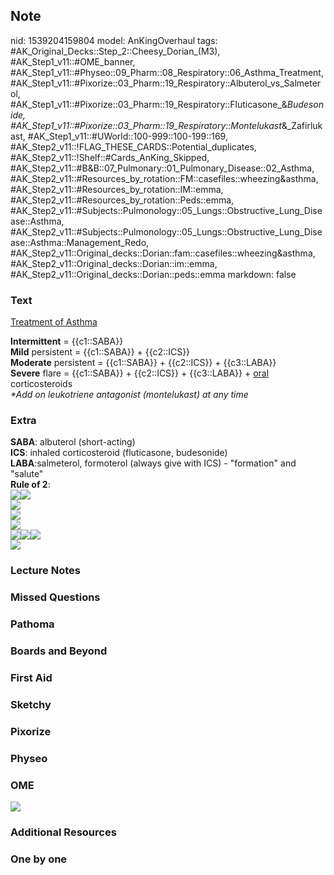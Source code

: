 ## Note
nid: 1539204159804
model: AnKingOverhaul
tags: #AK_Original_Decks::Step_2::Cheesy_Dorian_(M3), #AK_Step1_v11::#OME_banner, #AK_Step1_v11::#Physeo::09_Pharm::08_Respiratory::06_Asthma_Treatment, #AK_Step1_v11::#Pixorize::03_Pharm::19_Respiratory::Albuterol_vs_Salmeterol, #AK_Step1_v11::#Pixorize::03_Pharm::19_Respiratory::Fluticasone_&_Budesonide, #AK_Step1_v11::#Pixorize::03_Pharm::19_Respiratory::Montelukast_&_Zafirlukast, #AK_Step1_v11::#UWorld::100-999::100-199::169, #AK_Step2_v11::!FLAG_THESE_CARDS::Potential_duplicates, #AK_Step2_v11::!Shelf::#Cards_AnKing_Skipped, #AK_Step2_v11::#B&B::07_Pulmonary::01_Pulmonary_Disease::02_Asthma, #AK_Step2_v11::#Resources_by_rotation::FM::casefiles::wheezing&asthma, #AK_Step2_v11::#Resources_by_rotation::IM::emma, #AK_Step2_v11::#Resources_by_rotation::Peds::emma, #AK_Step2_v11::#Subjects::Pulmonology::05_Lungs::Obstructive_Lung_Disease::Asthma, #AK_Step2_v11::#Subjects::Pulmonology::05_Lungs::Obstructive_Lung_Disease::Asthma::Management_Redo, #AK_Step2_v11::Original_decks::Dorian::fam::casefiles::wheezing&asthma, #AK_Step2_v11::Original_decks::Dorian::im::emma, #AK_Step2_v11::Original_decks::Dorian::peds::emma
markdown: false

### Text
<u>Treatment of Asthma</u>
<div>
  <div>
    <b>Intermittent</b> = {{c1::SABA}}
  </div>
  <div>
    <b>Mild</b> persistent = {{c1::SABA}} + {{c2::ICS}}
  </div>
  <div>
    <b>Moderate</b> persistent = {{c1::SABA}} + {{c2::ICS}} +
    {{c3::LABA}}
  </div>
</div>
<div>
  <b>Severe</b> flare = {{c1::SABA}} + {{c2::ICS}} + {{c3::LABA}} +
  <u>oral</u> corticosteroids
</div>
<div>
  <i>*Add on leukotriene antagonist (montelukast) at any time</i>
</div>

### Extra
<div>
  <b>SABA</b>: albuterol (short-acting)
  <div>
    <b>ICS</b>: inhaled corticosteroid (fluticasone, budesonide)
  </div>
  <div>
    <b>LABA</b>:salmeterol, formoterol (always give with ICS) -
    "formation" and "salute"
  </div>
  <div>
    <b>Rule of 2</b>:
  </div>
  <div><img src="paste-91495688306689%20(1).jpg"><img src=
  "25c85351cc23066d132659b7b93b96d40708633e_tmpov39mw.png"></div>
  <div><img src="Asthma%20Severity.png"></div>
  <div><img src="hqdefault%20(5).jpg"></div>
  <div><img src="paste-281380487430734.jpg"></div>
  <div><img src="paste-281882998604365.jpg"><img src=
  "paste-283824323822152.jpg"><img src=
  "paste-282862251147855.jpg"></div>
</div><img src="paste-5094604307169281.jpg">

### Lecture Notes


### Missed Questions


### Pathoma


### Boards and Beyond


### First Aid


### Sketchy


### Pixorize


### Physeo


### OME
<div class="ome-widget">
  <a href="https://onlinemeded.org?ref=anki"><img src=
  "_OME_AnkiFlashcards_General_3.png"></a>
</div>

### Additional Resources


### One by one

